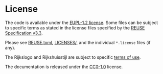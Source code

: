 # License

The code is available under the [EUPL-1.2 license](./LICENSES/EUPL-1.2.txt). Some files can be subject to specific terms
as stated in the license files specified by the [REUSE Specification v3.3](https://reuse.software/spec-3.3/).

Please see [REUSE.toml](./REUSE.toml), [LICENSES/](./LICENSES/), and the individual `*.license` files (if any).

The Rijkslogo and Rijkshuisstijl are subject to specific [terms of use](./LICENSES/LicenseRef-Rijkshuisstijl.txt).

The documentation is released under the [CC0-1.0](./LICENSES/CC0-1.0.txt) license.
